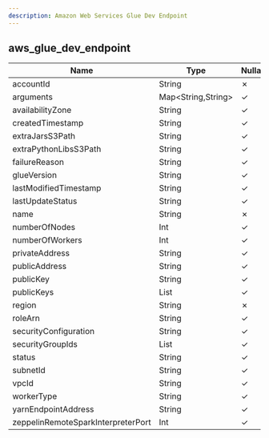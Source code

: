 ```yaml
---
description: Amazon Web Services Glue Dev Endpoint
---
```

aws_glue_dev_endpoint
---------------------

| **Name**                           | **Type**           | **Nullable** |
| ---------------------------------- | ------------------ | ------------ |
| accountId                          | String             | &cross;      |
| arguments                          | Map<String,String> | &check;      |
| availabilityZone                   | String             | &check;      |
| createdTimestamp                   | String             | &check;      |
| extraJarsS3Path                    | String             | &check;      |
| extraPythonLibsS3Path              | String             | &check;      |
| failureReason                      | String             | &check;      |
| glueVersion                        | String             | &check;      |
| lastModifiedTimestamp              | String             | &check;      |
| lastUpdateStatus                   | String             | &check;      |
| name                               | String             | &cross;      |
| numberOfNodes                      | Int                | &check;      |
| numberOfWorkers                    | Int                | &check;      |
| privateAddress                     | String             | &check;      |
| publicAddress                      | String             | &check;      |
| publicKey                          | String             | &check;      |
| publicKeys                         | List<String>       | &check;      |
| region                             | String             | &cross;      |
| roleArn                            | String             | &check;      |
| securityConfiguration              | String             | &check;      |
| securityGroupIds                   | List<String>       | &check;      |
| status                             | String             | &check;      |
| subnetId                           | String             | &check;      |
| vpcId                              | String             | &check;      |
| workerType                         | String             | &check;      |
| yarnEndpointAddress                | String             | &check;      |
| zeppelinRemoteSparkInterpreterPort | Int                | &check;      |
